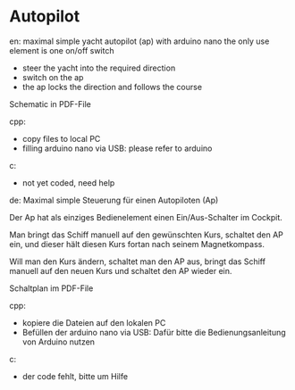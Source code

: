 # Autopilot
en:
maximal simple yacht autopilot (ap) with arduino nano
the only use element is one on/off switch

- steer the yacht into the required direction
- switch on the ap
- the ap locks the direction and follows the course

Schematic in PDF-File

cpp:
- copy files to local PC
- filling arduino nano via USB: please refer to arduino

c:
- not yet coded, need help


de:
Maximal simple Steuerung für einen Autopiloten (Ap)

Der Ap hat als einziges Bedienelement
einen Ein/Aus-Schalter im Cockpit.

Man bringt das Schiff manuell auf den
gewünschten Kurs, schaltet den AP
ein, und dieser hält diesen Kurs fortan
nach seinem Magnetkompass.

Will man den Kurs ändern, schaltet man
den AP aus, bringt das Schiff manuell
auf den neuen Kurs und schaltet den AP
wieder ein.

Schaltplan im PDF-File

cpp:
- kopiere die Dateien auf den lokalen PC
- Befüllen der arduino nano via USB: Dafür bitte die Bedienungsanleitung von Arduino nutzen

c:
- der code fehlt, bitte um Hilfe
